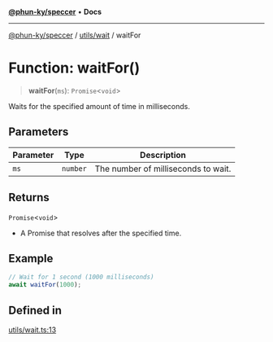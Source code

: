 [**@phun-ky/speccer**](../../../README.md) • **Docs**

***

[@phun-ky/speccer](../../../README.md) / [utils/wait](../README.md) / waitFor

# Function: waitFor()

> **waitFor**(`ms`): `Promise`\<`void`\>

Waits for the specified amount of time in milliseconds.

## Parameters

| Parameter | Type | Description |
| ------ | ------ | ------ |
| `ms` | `number` | The number of milliseconds to wait. |

## Returns

`Promise`\<`void`\>

- A Promise that resolves after the specified time.

## Example

```ts
// Wait for 1 second (1000 milliseconds)
await waitFor(1000);
```

## Defined in

[utils/wait.ts:13](https://github.com/phun-ky/speccer/blob/main/src/utils/wait.ts#L13)
